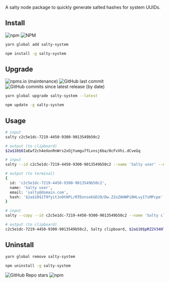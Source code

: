 A salty node package to quickly generate salted hashes for system UUIDs.

## Install

![npm](https://img.shields.io/npm/v/salty-system?style=flat&color=blue)
![NPM](https://img.shields.io/npm/l/salty-system?style=flat&color=blue)

```bash
yarn global add salty-system
```

```bash
npm install -g salty-system
```

## Upgrade

![npms.io (maintenance)](https://img.shields.io/npms-io/maintenance-score/salty-system?style=flat&color=blue)
![GitHub last commit](https://img.shields.io/github/last-commit/grimmbraten/salty-system?style=flat&color=blue)
![GitHub commits since latest release (by date)](https://img.shields.io/github/commits-since/grimmbraten/salty-system/latest/main?style=flat&color=blue)

```bash
yarn global upgrade salty-system --latest
```

```bash
npm update -g salty-system
```

## Usage

```bash
# input
salty c2c5e1dc-7219-4450-9300-9013549b50c2

# output (to clipboard)
$2a$10$6IaEwf2ch4eXonRnWrs2xOjYumgu7fLvnsj6ba/0cFvVhi.dCveGq
```

```bash
# input
salty --id c2c5e1dc-7219-4450-9300-9013549b50c2 --name 'Salty user' --email 'salty@domain.com'

# output (to terminal)
{
  id: 'c2c5e1dc-7219-4450-9300-9013549b50c2',
  name: 'Salty user',
  email: 'salty@domain.com',
  hash: '$2a$10$1T9fyitJo0tHPL/RTDznsekGDJ0/Dw.Z2oZAHWPi0HLvyI7sMPcpe'
}
```

```bash
# input
salty --copy --id c2c5e1dc-7219-4450-9300-9013549b50c2 --name 'Salty clipboard'

# output (to clipboard)
c2c5e1dc-7219-4450-9300-9013549b50c2, Salty clipboard, $2a$10$pRZ2V34HT77SpAUm0lLYTOB01XHKKEcbd9eYTvTgaElJakokpejEW
```

## Uninstall

```bash
yarn global remove salty-system
```

```bash
npm uninstall -g salty-system
```

![GitHub Repo stars](https://img.shields.io/github/stars/grimmbraten/salty-system?style=social)
![npm](https://img.shields.io/npm/dt/salty-system?logo=npm&style=social)

